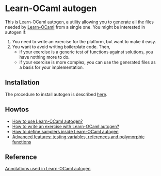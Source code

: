 # Learn-OCaml autogen

This is Learn-OCaml autogen, a utility allowing you to generate all the files
needed by [Learn-OCaml](https://github.com/ocaml-sf/learn-ocaml) from a single
one. You might be interested in autogen if:
1) You need to write an exercise for the platform, but want to make it easy.
2) You want to avoid writing boilerplate code. Then,
   - if your exercise is a generic test of functions against solutions, you
     have nothing more to do.
   - if your exercise is more complex, you can use the generated files as a
     basis for your implementation.

## Installation

The procedure to install autogen is described [here](doc/installation.md).

## Howtos

- [How to use Learn-OCaml autogen?](doc/usage.md)
- [How to write an exercise with Learn-OCaml
  autogen?](doc/how-to-write-an-exercise-with-autogen.md)
- [How to define samplers inside Learn-OCaml
  autogen](doc/how-to-define-samplers.md)
- [Advanced features: testing variables, references and polymorphic
  functions](doc/advanced-features.md)

## Reference

[Annotations used in Learn-OCaml autogen](doc/annotations.md)
